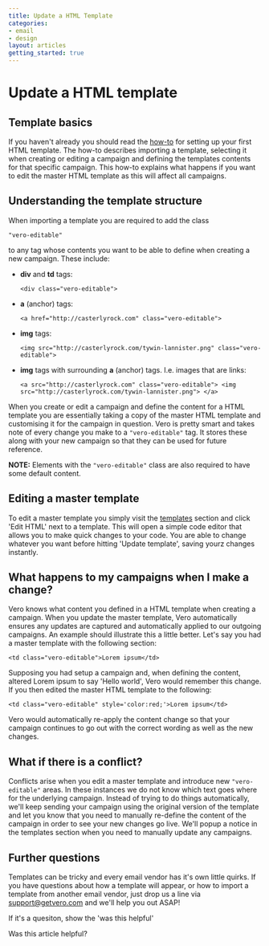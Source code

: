 ```yaml
---
title: Update a HTML Template
categories:
- email
- design
layout: articles
getting_started: true
---
```


# Update a HTML template

## Template basics

If you haven't already you should read the [how-to](html-email-templates) for setting up your first HTML template. The how-to describes importing a template, selecting it when creating or editing a campaign and defining the templates contents for that specific campaign. This how-to explains what happens if you want to edit the master HTML template as this will affect all campaigns.

## Understanding the template structure

When importing a template you are required to add the class

`"vero-editable"`

to any tag whose contents you want to be able to define when creating a new campaign. These include:

- **div** and **td** tags:

  `<div class="vero-editable">`

- **a** (anchor) tags:

  `<a href="http://casterlyrock.com" class="vero-editable">`

- **img** tags:

  `<img src="http://casterlyrock.com/tywin-lannister.png" class="vero-editable">`

- **img** tags with surrounding **a** (anchor) tags. I.e. images that are links:

  `<a src="http://casterlyrock.com" class="vero-editable">
  <img src="http://casterlyrock.com/tywin-lannister.png">
  </a>`

When you create or edit a campaign and define the content for a HTML template you are essentially taking a copy of the master HTML template and customising it for the campaign in question. Vero is pretty smart and takes note of every change you make to a `"vero-editable"` tag. It stores these along with your new campaign so that they can be used for future reference.

**NOTE:**
Elements with the `"vero-editable"` class are also required to have some default content.

## Editing a master template

To edit a master template you simply visit the [templates](http://www.getvero.com/templates) section and click 'Edit HTML' next to a template. This will open a simple code editor that allows you to make quick changes to your code. You are able to change whatever you want before hitting 'Update template', saving yourz changes instantly.

## What happens to my campaigns when I make a change?

Vero knows what content you defined in a HTML template when creating a campaign. When you update the master template, Vero automatically ensures any updates are captured and automatically applied to our outgoing campaigns. An example should illustrate this a little better. Let's say you had a master template with the following section:

`<td class="vero-editable">Lorem ipsum</td>`

Supposing you had setup a campaign and, when defining the content, altered Lorem ipsum to say 'Hello world', Vero would remember this change. If you then edited the master HTML template to the following:

`<td class="vero-editable" style='color:red;'>Lorem ipsum</td>`

Vero would automatically re-apply the content change so that your campaign continues to go out with the correct wording as well as the new changes.

## What if there is a conflict?

Conflicts arise when you edit a master template and introduce new `"vero-editable"` areas. In these instances we do not know which text goes where for the underlying campaign. Instead of trying to do things automatically, we'll keep sending your campaign using the original version of the template and let you know that you need to manually re-define the content of the campaign in order to see your new changes go live. We'll popup a notice in the templates section when you need to manually update any campaigns.

## Further questions

Templates can be tricky and every email vendor has it's own little quirks. If you have questions about how a template will appear, or how to import a template from another email vendor, just drop us a line via [support@getvero.com](mailto:support@getvero.com) and we'll help you out ASAP!

If it's a quesiton, show the 'was this helpful'

Was this article helpful?


